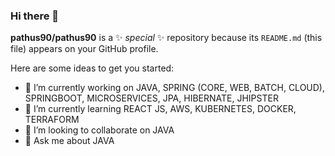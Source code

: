 ### Hi there 👋

**pathus90/pathus90** is a ✨ _special_ ✨ repository because its `README.md` (this file) appears on your GitHub profile.

Here are some ideas to get you started:

- 🔭 I’m currently working on JAVA, SPRING (CORE, WEB, BATCH, CLOUD), SPRINGBOOT, MICROSERVICES, JPA, HIBERNATE, JHIPSTER
- 🌱 I’m currently learning REACT JS, AWS, KUBERNETES, DOCKER, TERRAFORM
- 👯 I’m looking to collaborate on JAVA
- 💬 Ask me about JAVA


